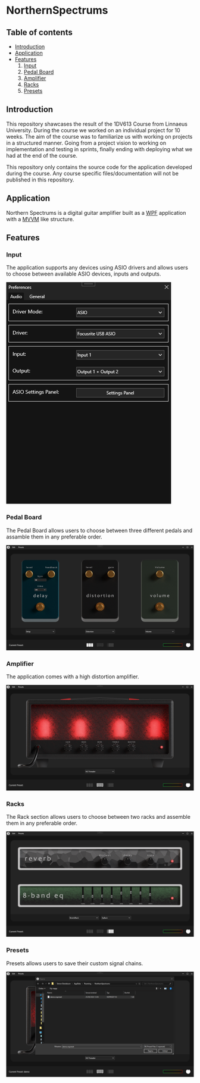 # NorthernSpectrums

## Table of contents

* [Introduction](#introduction)
* [Application](#application)
* [Features](#features)
  1. [Input](#input)
  2. [Pedal Board](#pedal-board)
  3. [Amplifier](#amplifier)
  4. [Racks](#racks)
  5. [Presets](#presets)

## Introduction <a name="introduction"></a>
This repository shawcases the result of the 1DV613 Course from Linnaeus University.
During the course we worked on an individual project for 10 weeks. The aim of the course was to familiarize us with working on projects in a structured manner. Going from a project vision to
working on implementation and testing in sprints, finally ending with deploying what we had at the end of the course.

This repository only contains the source code for the application developed during the course. Any course specific files/documentation will not be published in this repository.

## Application <a name="application"></a>
Northern Spectrums is a digital guitar amplifier built as a [WPF](https://learn.microsoft.com/en-us/dotnet/desktop/wpf/overview/?view=netdesktop-8.0) application with a [MVVM](https://learn.microsoft.com/sv-se/dotnet/architecture/maui/mvvm) like structure.

## Features <a name="features"></a>

### Input <a name="input"></a>

The application supports any devices using ASIO drivers and allows users to choose between available ASIO devices, inputs and outputs.

![Input Preferences](./images/d55cd6223a8fc9e1bd0bcfe2385bcc99.png)

### Pedal Board <a name="pedal-board"></a>

The Pedal Board allows users to choose between three different pedals and assamble them in any preferable order.

![Pedal Board](./images/b513d778fa4fd41c6ec6194fbb6a11c2.png)

### Amplifier <a name="amplifier"></a>

The application comes with a high distortion amplifier.

![Amplifier](./images/22972cb8ab56c6ead6440599afe4dcc3.png)

### Racks <a name="racks"></a>

The Rack section allows users to choose between two racks and assemble them in any preferable order.

![Racks](./images/348c27b9db67a211857899c740d3c063.png)

### Presets <a name="presets"></a>

Presets allows users to save their custom signal chains.

![Preset](./images/f1ed3de79fb4294e33525249402d517c.png)
